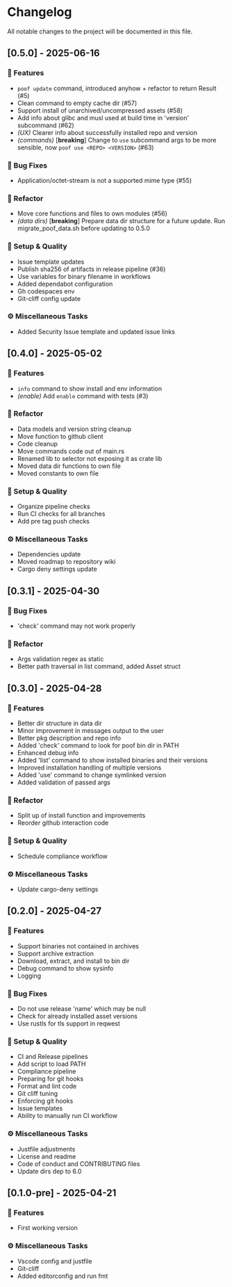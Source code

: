 # Changelog

All notable changes to the project will be documented in this file.

## [0.5.0] - 2025-06-16

### 🚀 Features

- `poof update` command, introduced anyhow + refactor to return Result (#5)
- Clean command to empty cache dir (#57)
- Support install of unarchived/uncompressed assets (#58)
- Add info about glibc and musl used at build time in 'version' subcommand (#62)
- *(UX)* Clearer info about successfully installed repo and version
- *(commands)* [**breaking**] Change to `use` subcommand args to be more sensible, now `poof use <REPO> <VERSION>` (#63)

### 🐛 Bug Fixes

- Application/octet-stream is not a supported mime type (#55)

### 🚜 Refactor

- Move core functions and files to own modules (#56)
- *(data dirs)* [**breaking**] Prepare data dir structure for a future update. Run migrate_poof_data.sh before updating to 0.5.0

### 🔧 Setup & Quality

- Issue template updates
- Publish sha256 of artifacts in release pipeline (#36)
- Use variables for binary filename in workflows
- Added dependabot configuration
- Gh codespaces env
- Git-cliff config update

### ⚙️ Miscellaneous Tasks

- Added Security Issue template and updated issue links

## [0.4.0] - 2025-05-02

### 🚀 Features

- `info` command to show install and env information
- *(enable)* Add `enable` command with tests (#3)

### 🚜 Refactor

- Data models and version string cleanup
- Move function to github client
- Code cleanup
- Move commands code out of main.rs
- Renamed lib to selector not exposing it as crate lib
- Moved data dir functions to own file
- Moved constants to own file

### 🔧 Setup & Quality

- Organize pipeline checks
- Run CI checks for all branches
- Add pre tag push checks

### ⚙️ Miscellaneous Tasks

- Dependencies update
- Moved roadmap to repository wiki
- Cargo deny settings update

## [0.3.1] - 2025-04-30

### 🐛 Bug Fixes

- 'check' command may not work properly

### 🚜 Refactor

- Args validation regex as static
- Better path traversal in list command, added Asset struct

## [0.3.0] - 2025-04-28

### 🚀 Features

- Better dir structure in data dir
- Minor improvement in messages output to the user
- Better pkg description and repo info
- Added 'check' command to look for poof bin dir in PATH
- Enhanced debug info
- Added 'list' command to show installed binaries and their versions
- Improved installation handling of multiple versions
- Added 'use' command to change symlinked version
- Added validation of passed args

### 🚜 Refactor

- Split up of install function and improvements
- Reorder github interaction code

### 🔧 Setup & Quality

- Schedule compliance workflow

### ⚙️ Miscellaneous Tasks

- Update cargo-deny settings

## [0.2.0] - 2025-04-27

### 🚀 Features

- Support binaries not contained in archives
- Support archive extraction
- Download, extract, and install to bin dir
- Debug command to show sysinfo
- Logging

### 🐛 Bug Fixes

- Do not use release 'name' which may be null
- Check for already installed asset versions
- Use rustls for tls support in reqwest

### 🔧 Setup & Quality

- CI and Release pipelines
- Add script to load PATH
- Compliance pipeline
- Preparing for git hooks
- Format and lint code
- Git cliff tuning
- Enforcing git hooks
- Issue templates
- Ability to manually run CI workflow

### ⚙️ Miscellaneous Tasks

- Justfile adjustments
- License and readme
- Code of conduct and CONTRIBUTING files
- Update dirs dep to 6.0

## [0.1.0-pre] - 2025-04-21

### 🚀 Features

- First working version

### ⚙️ Miscellaneous Tasks

- Vscode config and justfile
- Git-cliff
- Added editorconfig and run fmt

